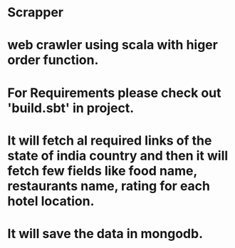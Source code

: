 # Scrapper
# web crawler using scala with higer order function.

# For Requirements please check out 'build.sbt' in project.

# It will fetch al required links of the state of india country and then it will fetch few fields like food name, restaurants name,         rating for each hotel location.

# It will save the data in mongodb.

